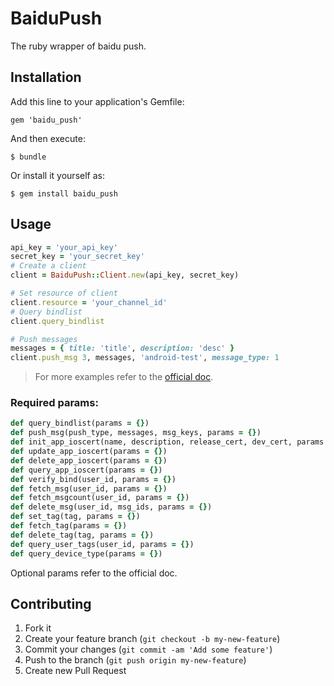 # BaiduPush

The ruby wrapper of baidu push.

## Installation

Add this line to your application's Gemfile:

    gem 'baidu_push'

And then execute:

    $ bundle

Or install it yourself as:

    $ gem install baidu_push

## Usage

```ruby
api_key = 'your_api_key'
secret_key = 'your_secret_key'
# Create a client
client = BaiduPush::Client.new(api_key, secret_key)

# Set resource of client
client.resource = 'your_channel_id'
# Query bindlist
client.query_bindlist

# Push messages
messages = { title: 'title', description: 'desc' }
client.push_msg 3, messages, 'android-test', message_type: 1
```
>For more examples refer to the [official doc](http://developer.baidu.com/wiki/index.php?title=docs/cplat/push/api/list).

### Required params:
```ruby
def query_bindlist(params = {})
def push_msg(push_type, messages, msg_keys, params = {})
def init_app_ioscert(name, description, release_cert, dev_cert, params = {})
def update_app_ioscert(params = {})
def delete_app_ioscert(params = {})
def query_app_ioscert(params = {})
def verify_bind(user_id, params = {})
def fetch_msg(user_id, params = {})
def fetch_msgcount(user_id, params = {})
def delete_msg(user_id, msg_ids, params = {})
def set_tag(tag, params = {})
def fetch_tag(params = {})
def delete_tag(tag, params = {})
def query_user_tags(user_id, params = {})
def query_device_type(params = {})
```
Optional params refer to the official doc.

## Contributing

1. Fork it
2. Create your feature branch (`git checkout -b my-new-feature`)
3. Commit your changes (`git commit -am 'Add some feature'`)
4. Push to the branch (`git push origin my-new-feature`)
5. Create new Pull Request

